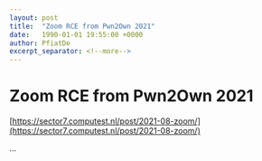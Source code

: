 ```yaml
---
layout: post
title:  "Zoom RCE from Pwn2Own 2021"
date:   1990-01-01 19:55:00 +0000
author: PfiatDe
excerpt_separator: <!--more-->
---
```


# Zoom RCE from Pwn2Own 2021
[https://sector7.computest.nl/post/2021-08-zoom/](https://sector7.computest.nl/post/2021-08-zoom/)

...
<!--more-->
